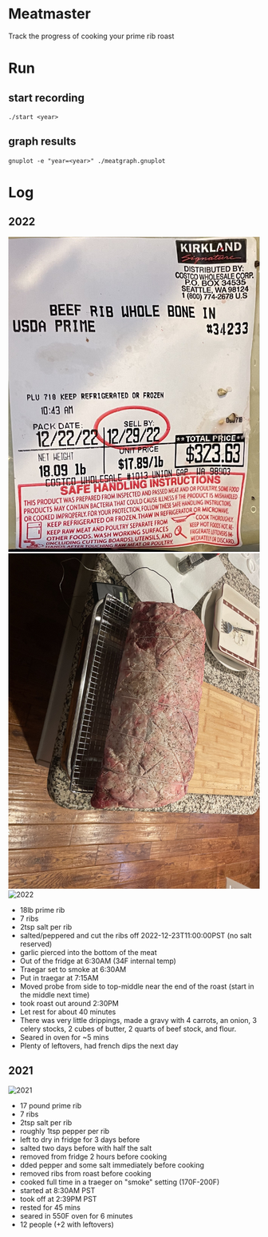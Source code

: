 # Meatmaster

Track the progress of cooking your prime rib roast

# Run

## start recording
```shell
./start <year>
```

## graph results
```shell
gnuplot -e "year=<year>" ./meatgraph.gnuplot
```

# Log
## 2022
![2022](./prime_rib_label_2022.jpg)
![2022](./prime_rib_before_2022.jpg)
![2022](./prime_rib_2022.jpg)

* 18lb prime rib
* 7 ribs
* 2tsp salt per rib
* salted/peppered and cut the ribs off 2022-12-23T11:00:00PST (no salt reserved)
* garlic pierced into the bottom of the meat 
* Out of the fridge at 6:30AM (34F internal temp)
* Traegar set to smoke at 6:30AM
* Put in traegar at 7:15AM
* Moved probe from side to top-middle near the end of the roast (start in the middle next time)
* took roast out around 2:30PM
* Let rest for about 40 minutes
* There was very little drippings, made a gravy with 4 carrots, an onion, 3 celery stocks, 2 cubes of butter, 2 quarts of beef stock, and flour.
* Seared in oven for ~5 mins
* Plenty of leftovers, had french dips the next day

## 2021

![2021](./prime_rib_2021.JPG)

* 17 pound prime rib
* 7 ribs
* 2tsp salt per rib
* roughly 1tsp pepper per rib
* left to dry in fridge for 3 days before  
* salted two days before with half the salt  
* removed from fridge 2 hours before cooking  
* dded pepper and some salt immediately before cooking
* removed ribs from roast before cooking
* cooked full time in a traeger on "smoke" setting (170F-200F)
* started at 8:30AM PST
* took off at 2:39PM PST
* rested for 45 mins
* seared in 550F oven for 6 minutes
* 12 people (+2 with leftovers)
